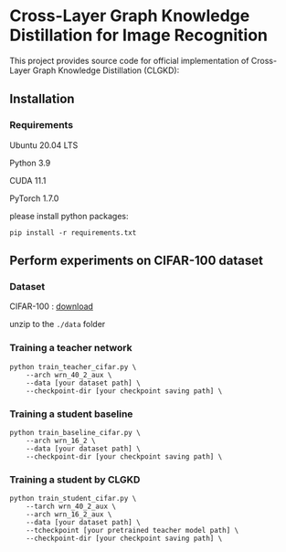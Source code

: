 # Cross-Layer Graph Knowledge Distillation for Image Recognition

This project provides source code for official implementation of Cross-Layer Graph Knowledge Distillation (CLGKD):

## Installation

### Requirements

Ubuntu 20.04 LTS

Python 3.9

CUDA 11.1

PyTorch 1.7.0

please install python packages:

```
pip install -r requirements.txt
```

## Perform experiments on CIFAR-100 dataset

### Dataset

CIFAR-100 : [download](http://www.cs.toronto.edu/~kriz/cifar-100-python.tar.gz)

unzip to the `./data` folder

### Training a teacher network
```
python train_teacher_cifar.py \
    --arch wrn_40_2_aux \
    --data [your dataset path] \
    --checkpoint-dir [your checkpoint saving path] \
```


### Training a student baseline
```
python train_baseline_cifar.py \
    --arch wrn_16_2 \
    --data [your dataset path] \
    --checkpoint-dir [your checkpoint saving path] \
```

### Training a student by CLGKD
```
python train_student_cifar.py \
    --tarch wrn_40_2_aux \
    --arch wrn_16_2_aux \
    --data [your dataset path] \
    --tcheckpoint [your pretrained teacher model path] \
    --checkpoint-dir [your checkpoint saving path] \
```

